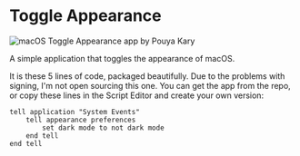 # Toggle Appearance

![macOS Toggle Appearance app by Pouya Kary](https://github.com/pouyakary/toggle-apperance/assets/2157285/d0bcf782-e223-48d9-a9d2-96acac881ec4)

A simple application that toggles the appearance of macOS.

It is these 5 lines of code, packaged beautifully. Due to the problems with signing, I'm not open sourcing this one. You can get the app from the repo, or copy these lines in the Script Editor and create your own version:

```applescript
tell application "System Events"
	tell appearance preferences
		set dark mode to not dark mode
	end tell
end tell
```